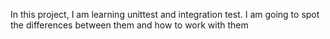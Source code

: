 In this project, I am learning unittest and integration test. I am
going to spot the differences between them and how to work with
them

